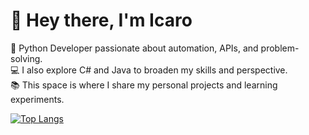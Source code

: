 # 👋 Hey there, I'm Icaro

🐍 Python Developer passionate about automation, APIs, and problem-solving.  
💻 I also explore C# and Java to broaden my skills and perspective.  
📚 This space is where I share my personal projects and learning experiments.  

[![Top Langs](https://github-readme-stats.vercel.app/api/top-langs/?username=icaroccaetano&layout=donut)](https://github.com/anuraghazra/github-readme-stats)
